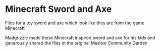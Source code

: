 # Minecraft Sword and Axe

Files for a toy sword and axe which look like they are from the game Minecraft

Madgrizzle made these Minecraft inspired sword and axe for his kids and generously shared the files in the original Maslow Community Garden
